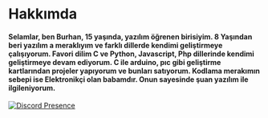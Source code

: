 <h1>Hakkımda</h1>
<h4>Selamlar, ben Burhan, 15 yaşında, yazılım öğrenen birisiyim. 8 Yaşından beri yazılım a meraklıyım ve farklı dillerde kendimi geliştirmeye çalışıyorum. 
Favori dilim C ve Python, Javascript, Php dillerinde kendimi geliştirmeye devam ediyorum.
C ile arduino, pıc gibi geliştirme kartlarından projeler yapıyorum ve bunları satıyorum.
Kodlama merakımın sebepi ise Elektronikçi olan babamdır. Onun sayesinde şuan yazılım ile ilgileniyorum. </h4>




[![Discord Presence](https://lanyard.cnrad.dev/api/853130594351317002)](https://discord.com/users/853130594351317002)
